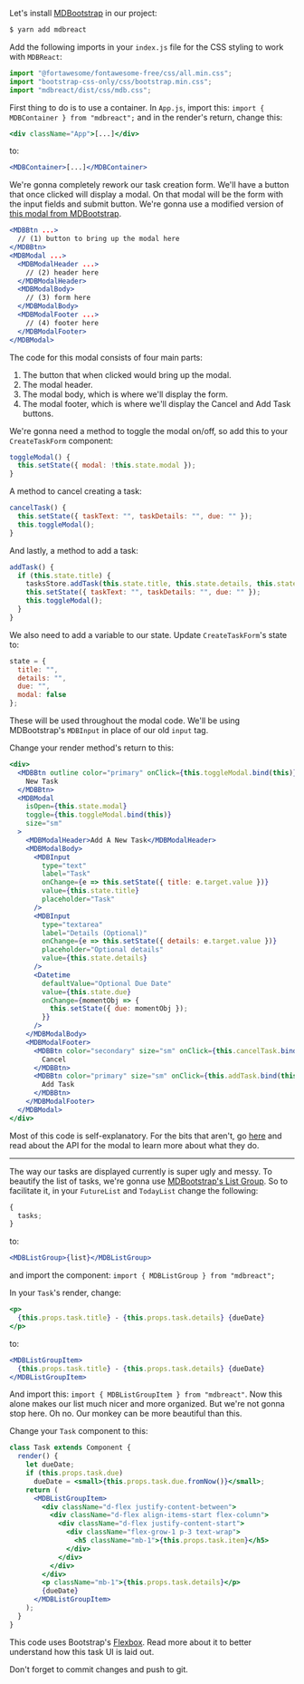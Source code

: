 Let's install [MDBootstrap](https://mdbootstrap.com/docs/react/) in our project:

```bash
$ yarn add mdbreact
```

Add the following imports in your `index.js` file for the CSS styling to work with `MDBReact`:

```jsx
import "@fortawesome/fontawesome-free/css/all.min.css";
import "bootstrap-css-only/css/bootstrap.min.css";
import "mdbreact/dist/css/mdb.css";
```

First thing to do is to use a container. In `App.js`, import this: `import { MDBContainer } from "mdbreact";` and in the render's return, change this:

```jsx
<div className="App">[...]</div>
```

to:

```jsx
<MDBContainer>[...]</MDBContainer>
```

We're gonna completely rework our task creation form. We'll have a button that once clicked will display a modal. On that modal will be the form with the input fields and submit button. We're gonna use a modified version of [this modal from MDBootstrap](https://mdbootstrap.com/docs/react/modals/basic/#simple-contact).

```jsx
<MDBBtn ...>
  // (1) button to bring up the modal here
</MDBBtn>
<MDBModal ...>
  <MDBModalHeader ...>
    // (2) header here
  </MDBModalHeader>
  <MDBModalBody>
    // (3) form here
  </MDBModalBody>
  <MDBModalFooter ...>
    // (4) footer here
  </MDBModalFooter>
</MDBModal>
```

The code for this modal consists of four main parts:

1. The button that when clicked would bring up the modal.
2. The modal header.
3. The modal body, which is where we'll display the form.
4. The modal footer, which is where we'll display the Cancel and Add Task buttons.

We're gonna need a method to toggle the modal on/off, so add this to your `CreateTaskForm` component:

```jsx
toggleModal() {
  this.setState({ modal: !this.state.modal });
}
```

A method to cancel creating a task:

```jsx
cancelTask() {
  this.setState({ taskText: "", taskDetails: "", due: "" });
  this.toggleModal();
}
```

And lastly, a method to add a task:

```jsx
addTask() {
  if (this.state.title) {
    tasksStore.addTask(this.state.title, this.state.details, this.state.due);
    this.setState({ taskText: "", taskDetails: "", due: "" });
    this.toggleModal();
  }
}
```

We also need to add a variable to our state. Update `CreateTaskForm`'s state to:

```jsx
state = {
  title: "",
  details: "",
  due: "",
  modal: false
};
```

These will be used throughout the modal code. We'll be using MDBootstrap's `MDBInput` in place of our old `input` tag.

Change your render method's return to this:

```jsx
<div>
  <MDBBtn outline color="primary" onClick={this.toggleModal.bind(this)}>
    New Task
  </MDBBtn>
  <MDBModal
    isOpen={this.state.modal}
    toggle={this.toggleModal.bind(this)}
    size="sm"
  >
    <MDBModalHeader>Add A New Task</MDBModalHeader>
    <MDBModalBody>
      <MDBInput
        type="text"
        label="Task"
        onChange={e => this.setState({ title: e.target.value })}
        value={this.state.title}
        placeholder="Task"
      />
      <MDBInput
        type="textarea"
        label="Details (Optional)"
        onChange={e => this.setState({ details: e.target.value })}
        placeholder="Optional details"
        value={this.state.details}
      />
      <Datetime
        defaultValue="Optional Due Date"
        value={this.state.due}
        onChange={momentObj => {
          this.setState({ due: momentObj });
        }}
      />
    </MDBModalBody>
    <MDBModalFooter>
      <MDBBtn color="secondary" size="sm" onClick={this.cancelTask.bind(this)}>
        Cancel
      </MDBBtn>
      <MDBBtn color="primary" size="sm" onClick={this.addTask.bind(this)}>
        Add Task
      </MDBBtn>
    </MDBModalFooter>
  </MDBModal>
</div>
```

Most of this code is self-explanatory. For the bits that aren't, go [here](https://mdbootstrap.com/docs/react/modals/basic/#docsTabsAPI) and read about the API for the modal to learn more about what they do.

---

The way our tasks are displayed currently is super ugly and messy. To beautify the list of tasks, we're gonna use [MDBootstrap's List Group](https://mdbootstrap.com/docs/react/components/list-group/#custom-content). So to facilitate it, in your `FutureList` and `TodayList` change the following:

```jsx
{
  tasks;
}
```

to:

```jsx
<MDBListGroup>{list}</MDBListGroup>
```

and import the component: `import { MDBListGroup } from "mdbreact";`

In your `Task`'s render, change:

```jsx
<p>
  {this.props.task.title} - {this.props.task.details} {dueDate}
</p>
```

to:

```jsx
<MDBListGroupItem>
  {this.props.task.title} - {this.props.task.details} {dueDate}
</MDBListGroupItem>
```

And import this: `import { MDBListGroupItem } from "mdbreact"`. Now this alone makes our list much nicer and more organized. But we're not gonna stop here. Oh no. Our monkey can be more beautiful than this.

Change your `Task` component to this:

```jsx
class Task extends Component {
  render() {
    let dueDate;
    if (this.props.task.due)
      dueDate = <small>{this.props.task.due.fromNow()}</small>;
    return (
      <MDBListGroupItem>
        <div className="d-flex justify-content-between">
          <div className="d-flex align-items-start flex-column">
            <div className="d-flex justify-content-start">
              <div className="flex-grow-1 p-3 text-wrap">
                <h5 className="mb-1">{this.props.task.item}</h5>
              </div>
            </div>
          </div>
        </div>
        <p className="mb-1">{this.props.task.details}</p>
        {dueDate}
      </MDBListGroupItem>
    );
  }
}
```

This code uses Bootstrap's [Flexbox](https://mdbootstrap.com/docs/react/utilities/flexbox/). Read more about it to better understand how this task UI is laid out.

Don't forget to commit changes and push to git.
